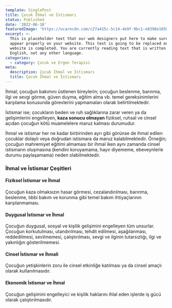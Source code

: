```yaml
---
template: SinglePost
title: Çocuk İhmal ve İstismarı
status: Published
date: '2022-06-18'
featuredImage: 'https://ucarecdn.com/c27a415c-5c14-4e9f-9bc1-e8398e1050c3/'
excerpt: >-
  This is placeholder text that our web designers put here to make sure words
  appear properly on your website. This text is going to be replaced once the
  website is completed. You are currently reading text that is written in
  English, not any other language.
categories:
  - category: Çocuk ve Ergen Terapisi
meta:
  description: Çocuk İhmal ve İstismarı
  title: Çocuk İhmal ve İstismarı
---
```


İhmal; çocuğun bakımını üstlenen bireylerin; çocuğun beslenme, barınma, ilgi ve sevgi görme, güven duyma, eğitim alma vb. temel gereksinimlerini karşılama konusunda görevlerini yapmamaları olarak belirtilmektedir. 

İstismar ise; çocukların beden ve ruh sağlıklarına zarar veren ya da gelişimlerini engelleyen, **kaza sonucu olmayan** fiziksel, ruhsal ve cinsel açıdan çocuğun kötü muamelelere maruz kalması durumudur. 

İhmal ve istismar her ne kadar birbirinden ayrı gibi görünse de ihmal edilen çocuklar dolaylı veya doğrudan istismara da maruz kalabilmektedir. Örneğin; çocuğun mahremiyet eğitimi almaması bir ihmal iken aynı zamanda cinsel istismarın oluşmasına (kendini koruyamama, hayır diyememe, ebeveynlerle durumu paylaşamama) neden olabilmektedir.

### İhmal ve İstismar Çeşitleri

#### Fiziksel İstismar ve İhmal

Çocuğun kaza olmaksızın hasar görmesi, cezalandırılması, barınma, beslenme, tıbbi bakım ve korunma gibi temel bakım ihtiyaçlarının karşılanmaması.

#### Duygusal İstismar ve İhmal

Çocuğun duygusal, sosyal ve kişilik gelişimini engelleyen tüm unsurlar. Çocuğun korkutulması, utandırılması, tehdit edilmesi, aşağılanması, reddedilmesi, sevilmemesi, çalıştırılması, sevgi ve ilginin tutarsızlığı, ilgi ve yakınlığın gösterilmemesi.

#### Cinsel İstismar ve İhmali

Çocuğun yetişkinlerin zoru ile cinsel etkinliğe katılması ya da cinsel amaçlı olarak kullanılmasıdır. 

#### Ekonomik İstismar ve İhmal

Çocuğun gelişimini engelleyici ve kişilik haklarını ihlal eden işlerde iş gücü olarak çalıştırılmasıdır.
